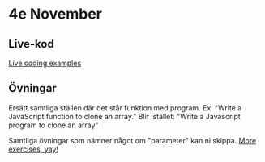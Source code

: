 # 4e November

## Live-kod

[Live coding examples](live-coding/)

## Övningar
Ersätt samtliga ställen där det står funktion med program.
Ex. 
  "Write a JavaScript function to clone an array."
  Blir istället: "Write a Javascript program to clone an array"

Samtliga övningar som nämner något om "parameter" kan ni skippa.
[More exercises, yay!](https://www.w3resource.com/javascript-exercises/javascript-array-exercises.php)